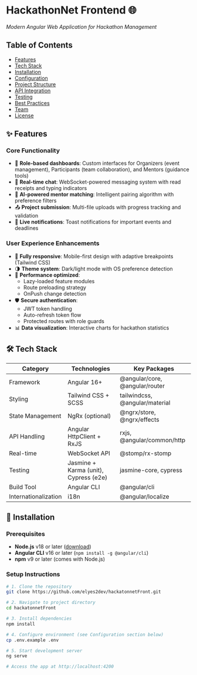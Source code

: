 # HackathonNet Frontend 🌐  
*Modern Angular Web Application for Hackathon Management*

## Table of Contents
- [Features](#-features)
- [Tech Stack](#-tech-stack)
- [Installation](#-installation)
- [Configuration](#-configuration)
- [Project Structure](#-project-structure)
- [API Integration](#-api-integration)
- [Testing](#-testing)
- [Best Practices](#-best-practices)
- [Team](#-team)
- [License](#-license)

## ✨ Features

### **Core Functionality**
- 🎯 **Role-based dashboards**: Custom interfaces for Organizers (event management), Participants (team collaboration), and Mentors (guidance tools)
- 💬 **Real-time chat**: WebSocket-powered messaging system with read receipts and typing indicators
- 🤖 **AI-powered mentor matching**: Intelligent pairing algorithm with preference filters
- 📤 **Project submission**: Multi-file uploads with progress tracking and validation
- 🔔 **Live notifications**: Toast notifications for important events and deadlines

### **User Experience Enhancements**
- 📱 **Fully responsive**: Mobile-first design with adaptive breakpoints (Tailwind CSS)
- 🌗 **Theme system**: Dark/light mode with OS preference detection
- 🚀 **Performance optimized**: 
  - Lazy-loaded feature modules
  - Route preloading strategy
  - OnPush change detection
- 🛡️ **Secure authentication**:
  - JWT token handling
  - Auto-refresh token flow
  - Protected routes with role guards
- 📊 **Data visualization**: Interactive charts for hackathon statistics

## 🛠️ Tech Stack

| Category        | Technologies                          | Key Packages                             |
|-----------------|---------------------------------------|------------------------------------------|
| Framework       | Angular 16+                           | @angular/core, @angular/router           |
| Styling         | Tailwind CSS + SCSS                   | tailwindcss, @angular/material           |
| State Management| NgRx (optional)                       | @ngrx/store, @ngrx/effects               |
| API Handling    | Angular HttpClient + RxJS             | rxjs, @angular/common/http               |
| Real-time       | WebSocket API                         | @stomp/rx-stomp                          |
| Testing         | Jasmine + Karma (unit), Cypress (e2e) | jasmine-core, cypress                    |
| Build Tool      | Angular CLI                           | @angular/cli                             |
| Internationalization | i18n                          | @angular/localize                        |

## 🚀 Installation

### Prerequisites
- **Node.js** v18 or later ([download](https://nodejs.org/))
- **Angular CLI** v16 or later (`npm install -g @angular/cli`)
- **npm** v9 or later (comes with Node.js)

### Setup Instructions
```bash
# 1. Clone the repository
git clone https://github.com/elyes2dev/hackatonnetFront.git

# 2. Navigate to project directory
cd hackatonnetFront

# 3. Install dependencies
npm install

# 4. Configure environment (see Configuration section below)
cp .env.example .env

# 5. Start development server
ng serve

# Access the app at http://localhost:4200
